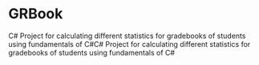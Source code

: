 # GRBook
 C# Project for calculating different statistics for gradebooks of students using fundamentals of C#C# Project for calculating different statistics for gradebooks of students using fundamentals of C#
